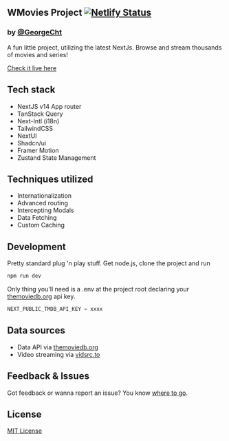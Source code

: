 ## WMovies Project [![Netlify Status](https://api.netlify.com/api/v1/badges/c441f429-64e5-4f85-af49-1a7e6b3886ce/deploy-status)](https://app.netlify.com/sites/w-movies/deploys)

### by [@GeorgeCht](https://github.com/GeorgeCht)

A fun little project, utilizing the latest NextJs. Browse and stream thousands of movies and series!

[Check it live here](https://w-movies.netlify.app/)

## Tech stack

- NextJS v14 App router
- TanStack Query
- Next-Intl (i18n)
- TailwindCSS
- NextUI
- Shadcn/ui
- Framer Motion
- Zustand State Management

## Techniques utilized

- Internationalization
- Advanced routing
- Intercepting Modals
- Data Fetching
- Custom Caching

## Development

Pretty standard plug 'n play stuff. Get node.js, clone the project and run

```bash
npm run dev
```

Only thing you'll need is a .env at the project root declaring your [themoviedb.org](https://developer.themoviedb.org/reference/intro/getting-started) api key.

```js
NEXT_PUBLIC_TMDB_API_KEY = xxxx
```

## Data sources

- Data API via [themoviedb.org](https://developer.themoviedb.org/reference/intro/getting-started)
- Video streaming via [vidsrc.to](https://vidsrc.to/#api)

## Feedback & Issues

Got feedback or wanna report an issue? You know [where to go](https://github.com/GeorgeCht/wmovies/issues).

## License

[MIT License](https://opensource.org/licenses/MIT)
